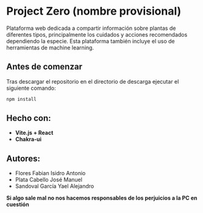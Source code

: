 # Project Zero (nombre provisional)

Plataforma web dedicada a compartir información sobre plantas de diferentes tipos, principalmente los cuidados y acciones recomendados dependiendo la especie. Esta plataforma también incluye el uso de herramientas de machine learning.

## Antes de comenzar

Tras descargar el repositorio en el directorio de descarga ejecutar el siguiente comando:
```bash
npm install
```

## Hecho con:

- **Vite.js + React**
- **Chakra-ui**

## Autores:

* Flores Fabian Isidro Antonio
* Plata Cabello José Manuel
* Sandoval García Yael Alejandro

**Si algo sale mal no nos hacemos responsables de los perjuicios a la PC en cuestión**